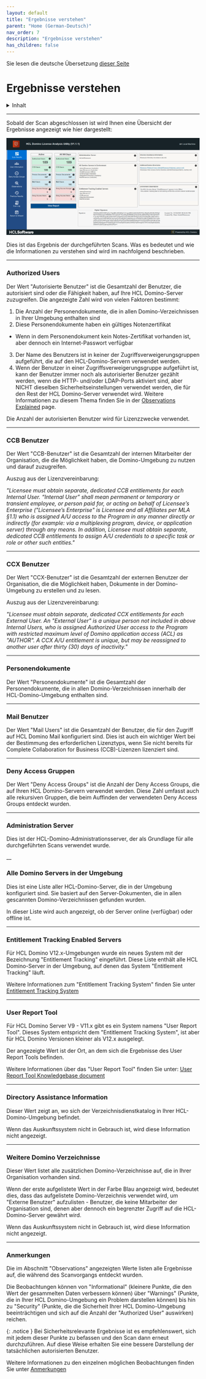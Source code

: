 ```yaml
---
layout: default
title: "Ergebnisse verstehen"
parent: "Home (German-Deutsch)"
nav_order: 7
description: "Ergebnisse verstehen"
has_children: false
---
```


Sie lesen die deutsche Übersetzung [dieser Seite](../results.md)

<h1>Ergebnisse verstehen</h1>

<details close markdown="block">
  <summary>
    Inhalt
  </summary>
  {: .text-delta }
1. TOC
{:toc}
</details>

___
Sobald der Scan abgeschlossen ist wird Ihnen eine Übersicht der Ergebnisse angezeigt wie hier dargestellt:

![Scan Results](../assets/images/png/14-scan-results.png)

Dies ist das Ergebnis der durchgeführten Scans. Was es bedeutet und wie die Informationen zu verstehen sind wird im nachfolgend beschrieben.

____
### Authorized Users
Der Wert "Autorisierte Benutzer" ist die Gesamtzahl der Benutzer, die autorisiert sind oder die Fähigkeit haben, auf Ihre HCL Domino-Server zuzugreifen. Die angezeigte Zahl wird von vielen Faktoren bestimmt:

1. Die Anzahl der Personendokumente, die in allen Domino-Verzeichnissen in Ihrer Umgebung enthalten sind
2. Diese Personendokumente haben ein gültiges Notenzertifikat
  - Wenn in dem Personendokument kein Notes-Zertifikat vorhanden ist, aber dennoch ein Internet-Passwort verfügbar
3. Der Name des Benutzers ist in keiner der Zugriffsverweigerungsgruppen aufgeführt, die auf den HCL-Domino-Servern verwendet werden.
4. Wenn der Benutzer in einer Zugriffsverweigerungsgruppe aufgeführt ist, kann der Benutzer immer noch als autorisierter Benutzer gezählt werden, wenn die HTTP- und/oder LDAP-Ports aktiviert sind, aber NICHT dieselben Sicherheitseinstellungen verwendet werden, die für den Rest der HCL Domino-Server verwendet wird. Weitere Informationen zu diesem Thema finden Sie in der [Observations Explained](../observations.md) page.

Die Anzahl der autorisierten Benutzer wird für Lizenzzwecke verwendet.

___
### CCB Benutzer
Der Wert "CCB-Benutzer" ist die Gesamtzahl der internen Mitarbeiter der Organisation, die die Möglichkeit haben, die Domino-Umgebung zu nutzen und darauf zuzugreifen.

Auszug aus der Lizenzvereinbarung:

*"Licensee must obtain separate, dedicated CCB entitlements for each Internal User. “Internal User” shall mean permanent or temporary or transient employee, or person paid for, or acting on behalf of Licensee’s Enterprise ("Licensee’s Enterprise" is Licensee and all Affiliates per
MLA §1.1) who is assigned A/U access to the Program in any manner directly or indirectly (for example: via a multiplexing program, device, or application server) through any means.
In addition, Licensee must obtain separate, dedicated CCB entitlements to assign A/U credentials to a specific task or role or other such entities."*

___
### CCX Benutzer
Der Wert "CCX-Benutzer" ist die Gesamtzahl der externen Benutzer der Organisation, die die Möglichkeit haben, Dokumente in der Domino-Umgebung zu erstellen und zu lesen.

Auszug aus der Lizenzvereinbarung:

*"Licensee must obtain separate, dedicated CCX entitlements for
each External User. An "External User" is a unique person not included in above Internal Users, who is assigned Authorized User access to the Program with restricted maximum level of Domino application access (ACL) as "AUTHOR". A CCX A/U entitlement is unique, but may be reassigned to another user after thirty (30) days of inactivity."*

___
### Personendokumente
Der Wert "Personendokumente" ist die Gesamtzahl der Personendokumente, die in allen Domino-Verzeichnissen innerhalb der HCL-Domino-Umgebung enthalten sind.

___
### Mail Benutzer
Der Wert "Mail Users" ist die Gesamtzahl der Benutzer, die für den Zugriff auf HCL Domino Mail konfiguriert sind. Dies ist auch ein wichtiger Wert bei der Bestimmung des erforderlichen Lizenztyps, wenn Sie nicht bereits für Complete Collaboration for Business (CCB)-Lizenzen lizenziert sind.

___
### Deny Access Gruppen
Der Wert "Deny Access Groups" ist die Anzahl der Deny Access Groups, die auf Ihren HCL Domino-Servern verwendet werden. Diese Zahl umfasst auch alle rekursiven Gruppen, die beim Auffinden der verwendeten Deny Access Groups entdeckt wurden.

___
### Administration Server
Dies ist der HCL-Domino-Administrationsserver, der als Grundlage für alle durchgeführten Scans verwendet wurde.

__
### Alle Domino Servers in der Umgebung
Dies ist eine Liste aller HCL-Domino-Server, die in der Umgebung konfiguriert sind. Sie basiert auf den Server-Dokumenten, die in allen gescannten Domino-Verzeichnissen gefunden wurden.

In dieser Liste wird auch angezeigt, ob der Server online (verfügbar) oder offline ist.

___
### Entitlement Tracking Enabled Servers
Für HCL Domino V12.x-Umgebungen wurde ein neues System mit der Bezeichnung "Entitlement Tracking" eingeführt. Diese Liste enthält alle HCL Domino-Server in der Umgebung, auf denen das System "Entitlement Tracking" läuft.

Weitere Informationen zum "Entitlement Tracking System" finden Sie unter [Entitlement Tracking System](https://help.hcltechsw.com/domino/12.0.0/admin/admn_entitlementtracking.html)

___
### User Report Tool 
Für HCL Domino Server V9 - V11.x gibt es ein System namens "User Report Tool". Dieses System entspricht dem "Entitlement Tracking System", ist aber für HCL Domino Versionen kleiner als V12.x ausgelegt.

Der angezeigte Wert ist der Ort, an dem sich die Ergebnisse des User Report Tools befinden.

Weitere Informationen über das "User Report Tool" finden Sie unter: [User Report Tool Knowledgebase document](https://support.hcltechsw.com/csm?id=kb_article&sysparm_article=KB0095328)

___
### Directory Assistance Information
Dieser Wert zeigt an, wo sich der Verzeichnisdienstkatalog in Ihrer HCL-Domino-Umgebung befindet.

Wenn das Auskunftssystem nicht in Gebrauch ist, wird diese Information nicht angezeigt.

___
### Weitere Domino Verzeichnisse
Dieser Wert listet alle zusätzlichen Domino-Verzeichnisse auf, die in Ihrer Organisation vorhanden sind.

Wenn der erste aufgelistete Wert in der Farbe Blau angezeigt wird, bedeutet dies, dass das aufgelistete Domino-Verzeichnis verwendet wird, um "Externe Benutzer" aufzulisten - Benutzer, die keine Mitarbeiter der Organisation sind, denen aber dennoch ein begrenzter Zugriff auf die HCL-Domino-Server gewährt wird.

Wenn das Auskunftssystem nicht in Gebrauch ist, wird diese Information nicht angezeigt.

___
### Anmerkungen
Die im Abschnitt "Observations" angezeigten Werte listen alle Ergebnisse auf, die während des Scanvorgangs entdeckt wurden.

Die Beobachtungen können von "Informational" (kleinere Punkte, die den Wert der gesammelten Daten verbessern können) über "Warnings" (Punkte, die in Ihrer HCL Domino-Umgebung ein Problem darstellen können) bis hin zu "Security" (Punkte, die die Sicherheit Ihrer HCL Domino-Umgebung beeinträchtigen und sich auf die Anzahl der "Authorized User" auswirken) reichen.

{: .notice } 
Bei Sicherheitsrelevante Ergebnisse ist es empfehlenswert, sich mit jedem dieser Punkte zu befassen und den Scan dann erneut durchzuführen. Auf diese Weise erhalten Sie eine bessere Darstellung der tatsächlichen autorisierten Benutzer.

Weitere Informationen zu den einzelnen möglichen Beobachtungen finden Sie unter [Anmerkungen](observations.md)